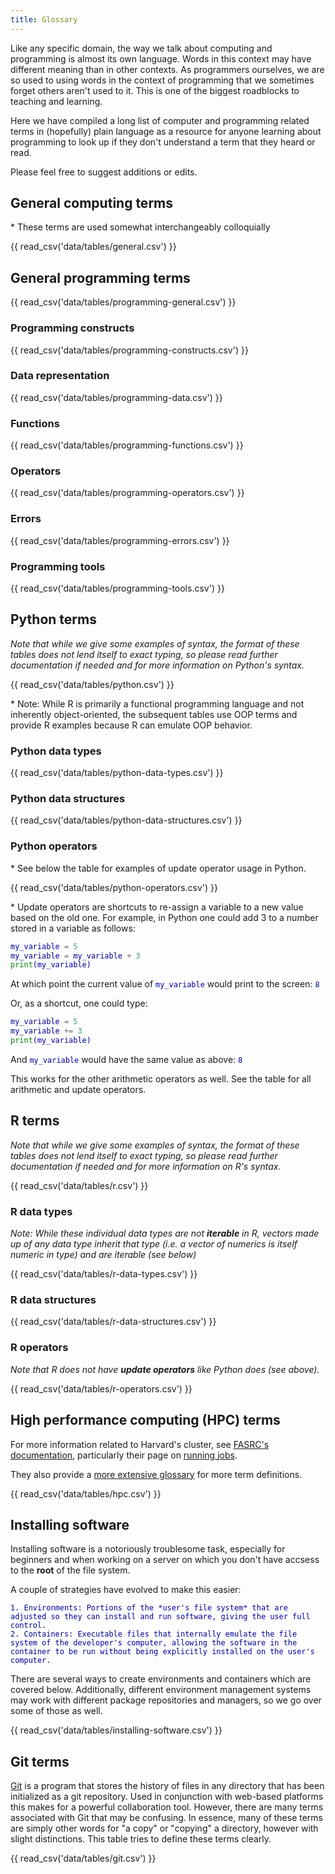 ```yaml
---
title: Glossary
---
```


<style>
    .md-sidebar--secondary {
        order: 0;
    }
	.md-main {
		width: 100% !important;
	}
	.md-main__inner {
		width: 66% !important;
		max-width: 66% !important;
	}
    .md-sidebar--primary {
        display: none;
    }
    code {
        color:#000099 !important;
        /* font-weight:bold; */
    }
</style>

Like any specific domain, the way we talk about computing and programming is almost its own language. Words in this context may have different meaning than in other contexts. 
As programmers ourselves, we are so used to using words in the context of programming that we sometimes forget others aren't used to it. This is one of the biggest roadblocks
to teaching and learning.

Here we have compiled a long list of computer and programming related terms in (hopefully) plain language as a resource for anyone learning about programming to look up if they
don't understand a term that they heard or read.

Please feel free to suggest additions or edits.

## General computing terms

\* These terms are used somewhat interchangeably colloquially

{{ read_csv('data/tables/general.csv') }}

## General programming terms

{{ read_csv('data/tables/programming-general.csv') }} 

### Programming constructs

{{ read_csv('data/tables/programming-constructs.csv') }} 

### Data representation

{{ read_csv('data/tables/programming-data.csv') }} 

### Functions

{{ read_csv('data/tables/programming-functions.csv') }} 

### Operators

{{ read_csv('data/tables/programming-operators.csv') }} 

### Errors

{{ read_csv('data/tables/programming-errors.csv') }} 

### Programming tools

{{ read_csv('data/tables/programming-tools.csv') }} 

## Python terms

*Note that while we give some examples of syntax, the format of these tables does not lend itself to exact typing, so please read further documentation if needed and for more information on Python's syntax.* 

{{ read_csv('data/tables/python.csv') }}

\* Note: While R is primarily a functional programming language and not inherently object-oriented, the subsequent tables use OOP terms and provide R examples because R can emulate OOP behavior.

### Python data types

{{ read_csv('data/tables/python-data-types.csv') }}

### Python data structures

{{ read_csv('data/tables/python-data-structures.csv') }}

### Python operators

\* See below the table for examples of update operator usage in Python. 

{{ read_csv('data/tables/python-operators.csv') }}

\* Update operators are shortcuts to re-assign a variable to a new value based on the old one. For example, in Python one could add 3 to a number stored in a variable as follows:

```python
my_variable = 5
my_variable = my_variable + 3
print(my_variable)
```

At which point the current value of `my_variable` would print to the screen: `8`

Or, as a shortcut, one could type:

```python
my_variable = 5
my_variable += 3
print(my_variable)
```

And `my_variable` would have the same value as above: `8`

This works for the other arithmetic operators as well. See the table for all arithmetic and update operators.

## R terms

*Note that while we give some examples of syntax, the format of these tables does not lend itself to exact typing, so please read further documentation if needed and for more information on R's syntax.*

{{ read_csv('data/tables/r.csv') }}

### R data types

*Note: While these individual data types are not **iterable** in R, vectors made up of any data type inherit that type (*i.e.* a vector of numerics is itself numeric in type) and are iterable (see below)*

{{ read_csv('data/tables/r-data-types.csv') }}

### R data structures

{{ read_csv('data/tables/r-data-structures.csv') }}

### R operators  

*Note that R does not have **update operators** like Python does (see above).*

{{ read_csv('data/tables/r-operators.csv') }}

## High performance computing (HPC) terms

For more information related to Harvard's cluster, see <a href="https://docs.rc.fas.harvard.edu/" target="_blank">FASRC's documentation</a>, 
particularly their page on <a href="https://docs.rc.fas.harvard.edu/kb/running-jobs/" target="_blank">running jobs</a>.

They also provide a <a href="https://docs.rc.fas.harvard.edu/kb/glossary/" target="_blank">more extensive glossary</a> for more term definitions.

{{ read_csv('data/tables/hpc.csv') }}   

## Installing software

Installing software is a notoriously troublesome task, especially for beginners and when working on a server on which you don't have accsess to the **root** of the file system.

A couple of strategies have evolved to make this easier:

    1. Environments: Portions of the *user's file system* that are adjusted so they can install and run software, giving the user full control.
    2. Containers: Executable files that internally emulate the file system of the developer's computer, allowing the software in the container to be run without being explicitly installed on the user's computer.

There are several ways to create environments and containers which are covered below. Additionally, different environment management systems may work with different package repositories and managers, so we go over some of those as well.

{{ read_csv('data/tables/installing-software.csv') }}  

## Git terms  

<a href="https://git-scm.com/" target="_blank">Git</a> is a program that stores the history of files in any directory that has been initialized as a git repository. Used in conjunction with web-based platforms this makes for a powerful collaboration tool.
However, there are many terms associated with Git that may be confusing. In essence, many of these terms are simply other words for "a copy" or "copying" a directory, however with slight distinctions.
This table tries to define these terms clearly.

{{ read_csv('data/tables/git.csv') }}
